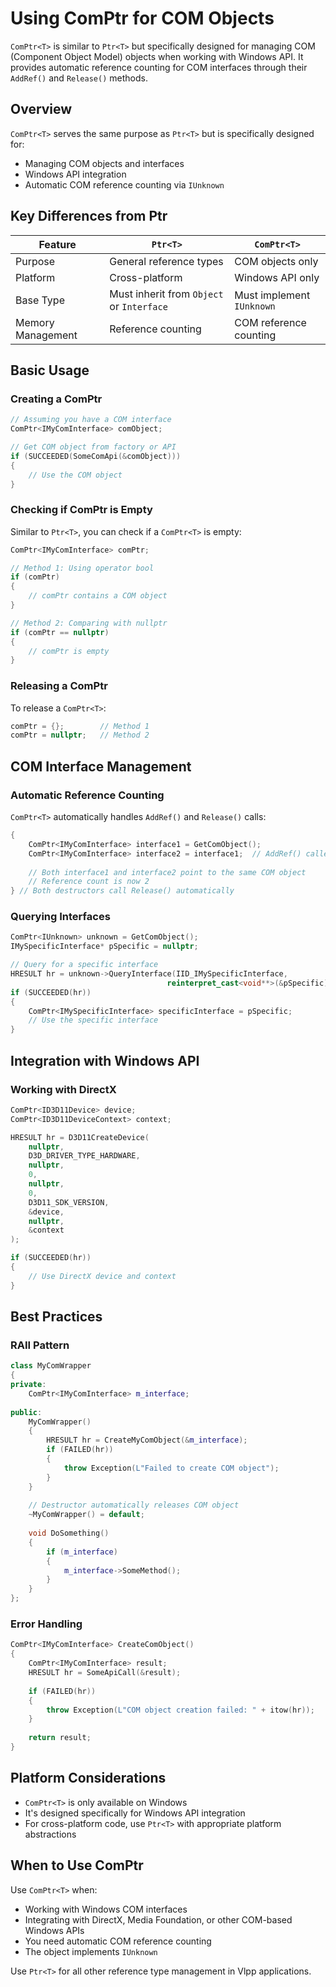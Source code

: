 # Using ComPtr for COM Objects

`ComPtr<T>` is similar to `Ptr<T>` but specifically designed for managing COM (Component Object Model) objects when working with Windows API. It provides automatic reference counting for COM interfaces through their `AddRef()` and `Release()` methods.

## Overview

`ComPtr<T>` serves the same purpose as `Ptr<T>` but is specifically designed for:
- Managing COM objects and interfaces
- Windows API integration
- Automatic COM reference counting via `IUnknown`

## Key Differences from Ptr<T>

| Feature | `Ptr<T>` | `ComPtr<T>` |
|---------|----------|-------------|
| Purpose | General reference types | COM objects only |
| Platform | Cross-platform | Windows API only |
| Base Type | Must inherit from `Object` or `Interface` | Must implement `IUnknown` |
| Memory Management | Reference counting | COM reference counting |

## Basic Usage

### Creating a ComPtr<T>

```cpp
// Assuming you have a COM interface
ComPtr<IMyComInterface> comObject;

// Get COM object from factory or API
if (SUCCEEDED(SomeComApi(&comObject)))
{
    // Use the COM object
}
```

### Checking if ComPtr<T> is Empty

Similar to `Ptr<T>`, you can check if a `ComPtr<T>` is empty:

```cpp
ComPtr<IMyComInterface> comPtr;

// Method 1: Using operator bool
if (comPtr)
{
    // comPtr contains a COM object
}

// Method 2: Comparing with nullptr
if (comPtr == nullptr)
{
    // comPtr is empty
}
```

### Releasing a ComPtr<T>

To release a `ComPtr<T>`:

```cpp
comPtr = {};        // Method 1
comPtr = nullptr;   // Method 2
```

## COM Interface Management

### Automatic Reference Counting

`ComPtr<T>` automatically handles `AddRef()` and `Release()` calls:

```cpp
{
    ComPtr<IMyComInterface> interface1 = GetComObject();
    ComPtr<IMyComInterface> interface2 = interface1;  // AddRef() called automatically
    
    // Both interface1 and interface2 point to the same COM object
    // Reference count is now 2
} // Both destructors call Release() automatically
```

### Querying Interfaces

```cpp
ComPtr<IUnknown> unknown = GetComObject();
IMySpecificInterface* pSpecific = nullptr;

// Query for a specific interface
HRESULT hr = unknown->QueryInterface(IID_IMySpecificInterface, 
                                   reinterpret_cast<void**>(&pSpecific));
if (SUCCEEDED(hr))
{
	ComPtr<IMySpecificInterface> specificInterface = pSpecific;
    // Use the specific interface
}
```

## Integration with Windows API

### Working with DirectX

```cpp
ComPtr<ID3D11Device> device;
ComPtr<ID3D11DeviceContext> context;

HRESULT hr = D3D11CreateDevice(
    nullptr,
    D3D_DRIVER_TYPE_HARDWARE,
    nullptr,
    0,
    nullptr,
    0,
    D3D11_SDK_VERSION,
    &device,
    nullptr,
    &context
);

if (SUCCEEDED(hr))
{
    // Use DirectX device and context
}
```

## Best Practices

### RAII Pattern

```cpp
class MyComWrapper
{
private:
    ComPtr<IMyComInterface> m_interface;
    
public:
    MyComWrapper()
    {
        HRESULT hr = CreateMyComObject(&m_interface);
        if (FAILED(hr))
        {
            throw Exception(L"Failed to create COM object");
        }
    }
    
    // Destructor automatically releases COM object
    ~MyComWrapper() = default;
    
    void DoSomething()
    {
        if (m_interface)
        {
            m_interface->SomeMethod();
        }
    }
};
```

### Error Handling

```cpp
ComPtr<IMyComInterface> CreateComObject()
{
    ComPtr<IMyComInterface> result;
    HRESULT hr = SomeApiCall(&result);
    
    if (FAILED(hr))
    {
        throw Exception(L"COM object creation failed: " + itow(hr));
    }
    
    return result;
}
```

## Platform Considerations

- `ComPtr<T>` is only available on Windows
- It's designed specifically for Windows API integration
- For cross-platform code, use `Ptr<T>` with appropriate platform abstractions

## When to Use ComPtr<T>

Use `ComPtr<T>` when:
- Working with Windows COM interfaces
- Integrating with DirectX, Media Foundation, or other COM-based Windows APIs
- You need automatic COM reference counting
- The object implements `IUnknown`

Use `Ptr<T>` for all other reference type management in Vlpp applications.